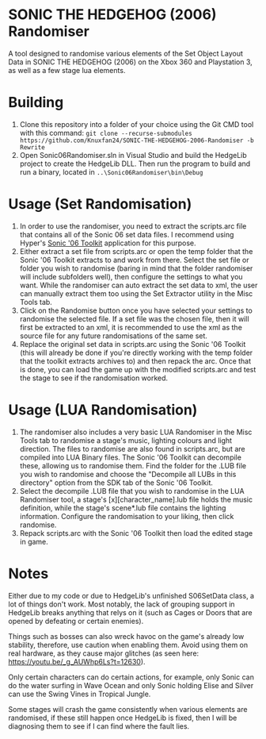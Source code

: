 # SONIC THE HEDGEHOG (2006) Randomiser
A tool designed to randomise various elements of the Set Object Layout Data in SONIC THE HEDGEHOG (2006) on the Xbox 360 and Playstation 3, as well as a few stage lua elements.

# Building
1) Clone this repository into a folder of your choice using the Git CMD tool with this command: `git clone --recurse-submodules https://github.com/Knuxfan24/SONIC-THE-HEDGEHOG-2006-Randomiser -b Rewrite`
2) Open Sonic06Randomiser.sln in Visual Studio and build the HedgeLib project to create the HedgeLib DLL. Then run the program to build and run a binary, located in `..\Sonic06Randomiser\bin\Debug`

# Usage (Set Randomisation)
1) In order to use the randomiser, you need to extract the scripts.arc file that contains all of the Sonic 06 set data files. I recommend using Hyper's [Sonic '06 Toolkit](https://github.com/HyperPolygon64/Sonic-06-Toolkit/releases) application for this purpose.
2) Either extract a set file from scripts.arc or open the temp folder that the Sonic '06 Toolkit extracts to and work from there. Select the set file or folder you wish to randomise (baring in mind that the folder randomiser will include subfolders well), then configure the settings to what you want. While the randomiser can auto extract the set data to xml, the user can manually extract them too using the Set Extractor utility in the Misc Tools tab.
3) Click on the Randomise button once you have selected your settings to randomise the selected file. If a set file was the chosen file, then it will first be extracted to an xml, it is recommended to use the xml as the source file for any future randomisations of the same set.
4) Replace the original set data in scripts.arc using the Sonic '06 Toolkit (this will already be done if you're directly working with the temp folder that the toolkit extracts archives to) and then repack the arc. Once that is done, you can load the game up with the modified scripts.arc and test the stage to see if the randomisation worked.

# Usage (LUA Randomisation)
1) The randomiser also includes a very basic LUA Randomiser in the Misc Tools tab to randomise a stage's music, lighting colours and light direction. The files to randomise are also found in scripts.arc, but are compiled into LUA Binary files. The Sonic '06 Toolkit can decompile these, allowing us to randomise them. Find the folder for the .LUB file you wish to randomise and choose the "Decompile all LUBs in this directory" option from the SDK tab of the Sonic '06 Toolkit.
2) Select the decompile .LUB file that you wish to randomise in the LUA Randomiser tool, a stage's [x][character_name].lub file holds the music definition, while the stage's scene*.lub file contains the lighting information. Configure the randomisation to your liking, then click randomise.
3) Repack scripts.arc with the Sonic '06 Toolkit then load the edited stage in game.

# Notes
Either due to my code or due to HedgeLib's unfinished S06SetData class, a lot of things don't work. Most notably, the lack of grouping support in HedgeLib breaks anything that relys on it (such as Cages or Doors that are opened by defeating or certain enemies).

Things such as bosses can also wreck havoc on the game's already low stability, therefore, use caution when enabling them. Avoid using them on real hardware, as they cause major glitches (as seen here: https://youtu.be/_g_AUWhp6Ls?t=12630).

Only certain characters can do certain actions, for example, only Sonic can do the water surfing in Wave Ocean and only Sonic holding Elise and Silver can use the Swing Vines in Tropical Jungle.

Some stages will crash the game consistently when various elements are randomised, if these still happen once HedgeLib is fixed, then I will be diagnosing them to see if I can find where the fault lies.
